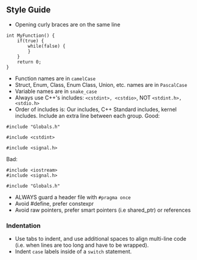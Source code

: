 ## Style Guide
- Opening curly braces are on the same line
```
int MyFunction() {
    if(true) {
        while(false) {
        }
    }
    return 0;
}
```
- Function names are in `camelCase`
- Struct, Enum, Class, Enum Class, Union, etc. names are in `PascalCase`
- Variable names are in `snake_case`
- Always use C++'s includes: `<cstdint>, <cstdio>`, NOT `<stdint.h>, <stdio.h>`
- Order of includes is: Our includes, C++ Standard includes, kernel includes.
  Include an extra line between each group.
  Good:
```
#include "Globals.h"

#include <cstdint>

#include <signal.h>
```
  Bad:
```
#include <iostream>
#include <signal.h>

#include "Globals.h"
```
- ALWAYS guard a header file with `#pragma once`
- Avoid #define, prefer constexpr
- Avoid raw pointers, prefer smart pointers (i.e shared_ptr) or references

### Indentation
- Use tabs to indent, and use additional spaces to align multi-line
code (i.e. when lines are too long and have to be wrapped).
- Indent `case` labels inside of a `switch` statement.
